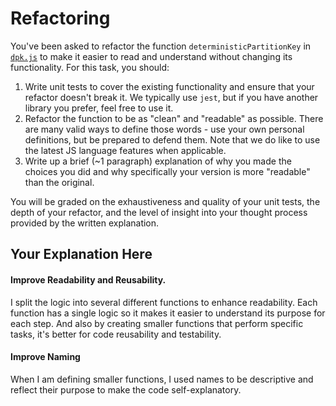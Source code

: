 # Refactoring

You've been asked to refactor the function `deterministicPartitionKey` in [`dpk.js`](dpk.js) to make it easier to read and understand without changing its functionality. For this task, you should:

1. Write unit tests to cover the existing functionality and ensure that your refactor doesn't break it. We typically use `jest`, but if you have another library you prefer, feel free to use it.
2. Refactor the function to be as "clean" and "readable" as possible. There are many valid ways to define those words - use your own personal definitions, but be prepared to defend them. Note that we do like to use the latest JS language features when applicable.
3. Write up a brief (~1 paragraph) explanation of why you made the choices you did and why specifically your version is more "readable" than the original.

You will be graded on the exhaustiveness and quality of your unit tests, the depth of your refactor, and the level of insight into your thought process provided by the written explanation.

## Your Explanation Here

#### Improve Readability and Reusability.
I split the logic into several different functions to enhance readability.
Each function has a single logic so it makes it easier to understand its purpose for each step.
And also by creating smaller functions that perform specific tasks, it's better for code reusability and testability.

#### Improve Naming
When I am defining smaller functions, I used names to be descriptive and reflect their purpose to make the code self-explanatory.

